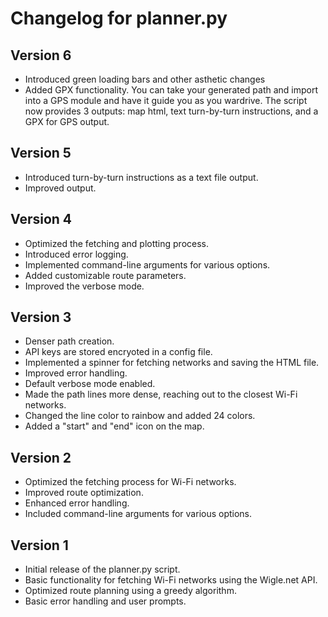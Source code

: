 # Changelog for planner.py

## Version 6
- Introduced green loading bars and other asthetic changes
- Added GPX functionality. You can take your generated path and import into a GPS module and have it guide you as you wardrive. The script now provides 3 outputs: map html, text turn-by-turn instructions, and a GPX for GPS output. 

## Version 5
- Introduced turn-by-turn instructions as a text file output.
- Improved output.

## Version 4
- Optimized the fetching and plotting process.
- Introduced error logging.
- Implemented command-line arguments for various options.
- Added customizable route parameters.
- Improved the verbose mode.

## Version 3
- Denser path creation.
- API keys are stored encryoted in a config file.
- Implemented a spinner for fetching networks and saving the HTML file.
- Improved error handling.
- Default verbose mode enabled.
- Made the path lines more dense, reaching out to the closest Wi-Fi networks.
- Changed the line color to rainbow and added 24 colors.
- Added a "start" and "end" icon on the map.

## Version 2
- Optimized the fetching process for Wi-Fi networks.
- Improved route optimization.
- Enhanced error handling.
- Included command-line arguments for various options.

## Version 1
- Initial release of the planner.py script.
- Basic functionality for fetching Wi-Fi networks using the Wigle.net API.
- Optimized route planning using a greedy algorithm.
- Basic error handling and user prompts.
